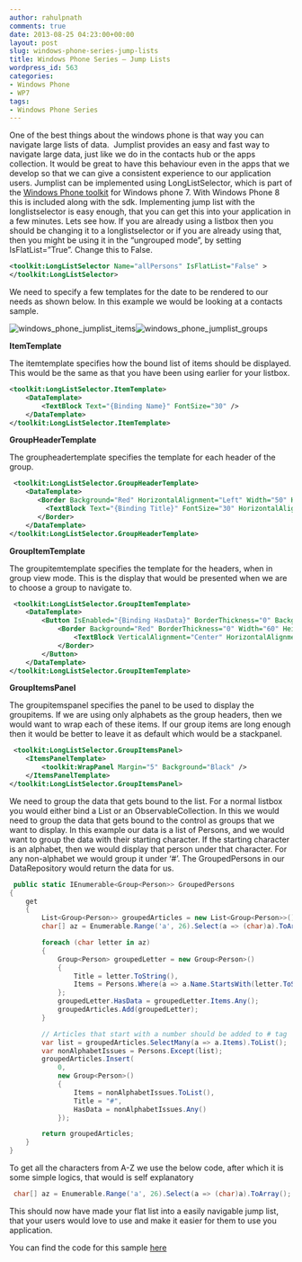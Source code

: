 ```yaml
---
author: rahulpnath
comments: true
date: 2013-08-25 04:23:00+00:00
layout: post
slug: windows-phone-series-jump-lists
title: Windows Phone Series – Jump Lists
wordpress_id: 563
categories:
- Windows Phone
- WP7
tags:
- Windows Phone Series
---
```


One of the best things about the windows phone is that way you can navigate large lists of data.  Jumplist provides an easy and fast way to navigate large data, just like we do in the contacts hub or the apps collection. It would be great to have this behaviour even in the apps that we develop so that we can give a consistent experience to our application users.
Jumplist can be implemented using LongListSelector, which is part of the [Windows Phone toolkit](http://phone.codeplex.com/) for Windows phone 7. With Windows Phone 8 this is included along with the sdk. Implementing jump list with the longlistselector is easy enough, that you can get this into your application in a few minutes. Lets see how.
If you are already using a listbox then you should be changing it to a longlistselector or if you are already using that, then you might be using it in the “ungrouped mode”, by setting IsFlatList=”True”. Change this to False.

```xml
<toolkit:LongListSelector Name="allPersons" IsFlatList="False" >
</toolkit:LongListSelector>
```

We need to specify a few templates for the date to be rendered to our needs as shown below. In this example we would be looking at a contacts sample.

![windows_phone_jumplist_items](/images/wp_jumplist_items.png)![windows_phone_jumplist_groups](/images/wp_jumplist_groups.png)

**ItemTemplate**

The itemtemplate specifies how the bound list of items should be displayed. This would be the same as that you have been using earlier for your listbox.

```xml
<toolkit:LongListSelector.ItemTemplate>
    <DataTemplate>
        <TextBlock Text="{Binding Name}" FontSize="30" />
    </DataTemplate>
</toolkit:LongListSelector.ItemTemplate>
```

**GroupHeaderTemplate**

The groupheadertemplate specifies the template for each header of the group.

```xml
 <toolkit:LongListSelector.GroupHeaderTemplate>
    <DataTemplate>
       <Border Background="Red" HorizontalAlignment="Left" Width="50" Height="50">
         <TextBlock Text="{Binding Title}" FontSize="30" HorizontalAlignment="Center"/>
       </Border>
    </DataTemplate>
</toolkit:LongListSelector.GroupHeaderTemplate>
```

**GroupItemTemplate**

The groupitemtemplate specifies the template for the headers, when in group view mode. This is the display that would be presented when we are to choose a group to navigate to.

```xml
 <toolkit:LongListSelector.GroupItemTemplate>
    <DataTemplate>
        <Button IsEnabled="{Binding HasData}" BorderThickness="0" Background="Transparent">
            <Border Background="Red" BorderThickness="0" Width="60" Height="60">
                <TextBlock VerticalAlignment="Center" HorizontalAlignment="Center" FontSize="38" Margin="4" Text="{Binding Title}" />
            </Border>
        </Button>
    </DataTemplate>
</toolkit:LongListSelector.GroupItemTemplate>
```

**GroupItemsPanel**

The groupitemspanel specifies the panel to be used to display the groupitems. If we are using only alphabets as the group headers, then we would want to wrap each of these items. If our group items are long enough then it would be better to leave it as default which would be a stackpanel.

```xml
 <toolkit:LongListSelector.GroupItemsPanel>
    <ItemsPanelTemplate>
        <toolkit:WrapPanel Margin="5" Background="Black" />
    </ItemsPanelTemplate>
</toolkit:LongListSelector.GroupItemsPanel>
```

We need to group the data that gets bound to the list. For a normal listbox you would either bind a List or an ObservableCollection. In this we would need to group the data that gets bound to the control as groups that we want to display. In this example our data is a list of Persons, and we would want to group the data with their starting character. If the starting character is an alphabet, then we would display that person under that character. For any non-alphabet we would group it under ‘#’. The GroupedPersons in our DataRepository would return the data for us.

```csharp
 public static IEnumerable<Group<Person>> GroupedPersons
{
    get
    {
        List<Group<Person>> groupedArticles = new List<Group<Person>>();
        char[] az = Enumerable.Range('a', 26).Select(a => (char)a).ToArray();

        foreach (char letter in az)
        {
            Group<Person> groupedLetter = new Group<Person>()
            {
                Title = letter.ToString(),
                Items = Persons.Where(a => a.Name.StartsWith(letter.ToString(), StringComparison.CurrentCultureIgnoreCase)).Where(a => a != null).ToList()
            };
            groupedLetter.HasData = groupedLetter.Items.Any();
            groupedArticles.Add(groupedLetter);
        }

        // Articles that start with a number should be added to # tag
        var list = groupedArticles.SelectMany(a => a.Items).ToList();
        var nonAlphabetIssues = Persons.Except(list);
        groupedArticles.Insert(
            0,
            new Group<Person>()
            {
                Items = nonAlphabetIssues.ToList(),
                Title = "#",
                HasData = nonAlphabetIssues.Any()
            });

        return groupedArticles;
    }
}
```

To get all the characters from A-Z we use the below code, after which it is some simple logics, that would is self explanatory

```csharp
 char[] az = Enumerable.Range('a', 26).Select(a => (char)a).ToArray();
 ```

This should now have made your flat list into a easily navigable jump list, that your users would love to use and make it easier for them to use you application.

You can find the code for this sample [here](https://github.com/rahulpnath/JumpList)
